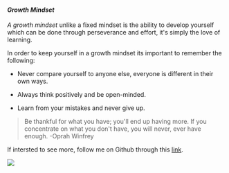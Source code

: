 
#### _Growth Mindset_

_A growth mindset_ unlike a fixed mindset is the ability to develop yourself which can be done through perseverance and effort, it's simply the love of learning. 

In order to keep yourself in a growth mindset its important to remember the following:

- Never compare yourself to anyone else, everyone is different in their own ways. 

* Always think positively and be open-minded.

* Learn from your mistakes and never give up. 

> Be thankful for what you have; you'll end up having more. If you concentrate on what you don't have, you will never, ever have enough.
> -Oprah Winfrey
> 
If intersted to see more, follow me on Github through this [link](https://github.com/Omardyab).

![](https://www.nexus-education.com/wp-content/uploads/2019/06/continuum.png)


